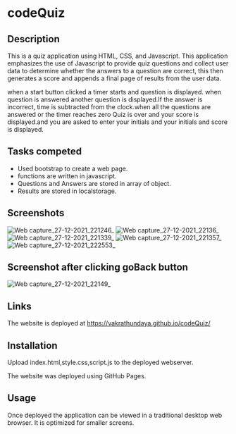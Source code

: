 # codeQuiz
Description
-----------

This is a quiz application using HTML, CSS, and Javascript. This application emphasizes the use of Javascript to provide quiz questions and collect user data to determine whether the answers to a question are correct, this then generates a score and appends a final page of results from the user data.

when a start button clicked a timer starts and question is displayed.
when question is answered another question is displayed.If the answer is incorrect, time is subtracted from the clock.when all the questions are answered or the timer reaches zero Quiz is over and your score is displayed.and you are asked to enter your initials and your initials and score is displayed.


Tasks competed
--------------

* Used bootstrap to create a web page.
* functions are written in javascript.
* Questions and Answers are stored in array of object.
* Results are stored in localstorage.

Screenshots
-----------
![Web capture_27-12-2021_221246_](https://user-images.githubusercontent.com/94205464/147524083-f034e77e-b3f9-4786-8f39-40681eb3c2e7.jpeg)
![Web capture_27-12-2021_22136_](https://user-images.githubusercontent.com/94205464/147524082-9fd3bac9-a454-4de3-b2bf-d428dcf07b9d.jpeg)
![Web capture_27-12-2021_221339_](https://user-images.githubusercontent.com/94205464/147524080-ff61f865-6fb3-47e2-9b93-82a0278b8495.jpeg)
![Web capture_27-12-2021_221357_](https://user-images.githubusercontent.com/94205464/147524079-fe0b37c5-2e5f-47a4-be80-1bf32b346b6a.jpeg)
![Web capture_27-12-2021_222553_](https://user-images.githubusercontent.com/94205464/147524839-c007187a-beec-4c5e-a27b-9f4ecef01001.jpeg)


Screenshot after clicking goBack button
---------------------------------------

![Web capture_27-12-2021_22149_](https://user-images.githubusercontent.com/94205464/147524078-db1fedef-3a8c-440e-9fc9-aa71a68e346f.jpeg)

Links
-----

The website is deployed at https://vakrathundaya.github.io/codeQuiz/

Installation
-------------
Upload index.html,style.css,script.js to the deployed webserver. 

The website was deployed using GitHub Pages.

Usage 
------
Once deployed the application can be viewed in a traditional desktop web browser. It is optimized for smaller screens.